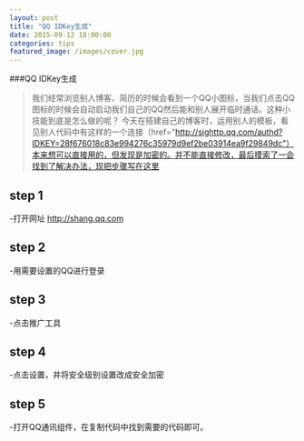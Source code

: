 ```yaml
---
layout: post
title: "QQ IDKey生成"
date: 2015-09-12 18:00:00
categories: tips
featured_image: /images/cover.jpg
---
```

###QQ IDKey生成

>我们经常浏览别人博客、简历的时候会看到一个QQ小图标，当我们点击QQ图标的时候会自动启动我们自己的QQ然后能和别人展开临时通话。这种小技能到底是怎么做的呢？
>今天在搭建自己的博客时，运用别人的模板，看见别人代码中有这样的一个连接（href="http://sighttp.qq.com/authd?IDKEY=28f676018c83e994276c35979d9ef2be03914ea9f29849dc"）本来想可以直接用的，但发现是加密的。并不能直接修改，最后摸索了一会找到了解决办法，现把步骤写在这里

## step 1

-打开网址 http://shang.qq.com

## step 2

-用需要设置的QQ进行登录

## step 3

-点击推广工具

## step 4

-点击设置，并将安全级别设置改成安全加密

## step 5

-打开QQ通讯组件，在复制代码中找到需要的代码即可。
